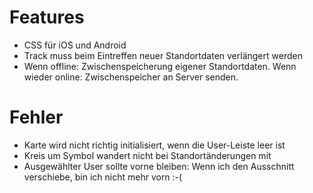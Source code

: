 Features
========

 * CSS für iOS und Android
 * Track muss beim Eintreffen neuer Standortdaten verlängert werden
 * Wenn offline: Zwischenspeicherung eigener Standortdaten. Wenn wieder online: Zwischenspeicher an Server senden.

Fehler
======

 * Karte wird nicht richtig initialisiert, wenn die User-Leiste leer ist
 * Kreis um Symbol wandert nicht bei Standortänderungen mit
 * Ausgewählter User sollte vorne bleiben: Wenn ich den Ausschnitt verschiebe, bin ich nicht mehr vorn :-(
